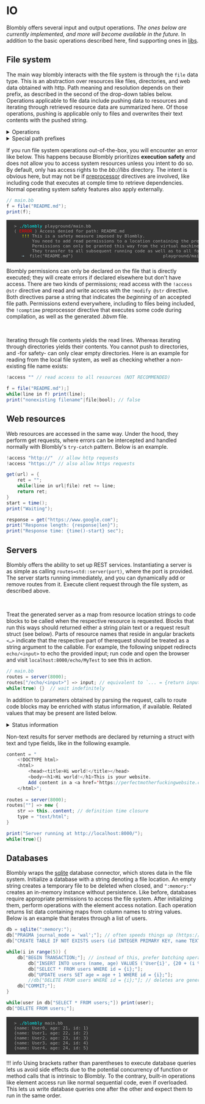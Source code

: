 # IO

Blombly offers several input and output operations.
*The ones below are currently implemented, and more will become available in the future.*
In addition to the basic operations described here, find supporting ones in [libs](../advanced/libs.md).


## File system

The main way blombly interacts with the file system is through the `file` data type.
This is an abstraction over resources like files, directories, and web data obtained
with http. Path meaning and resolution depends on their prefix, as described in the second
of the drop-down tables below.
Operations applicable to file data include pushing data to resources and iterating
through retrieved resource data are summarized here. Of those operations, pushing
is applicable only to files and overwrites their text contents with the pushed string.

<details>
  <summary>Operations</summary>
  <table>
    <thead>
      <tr>
        <th>Operation</th>
        <th>Description</th>
      </tr>
    </thead>
    <tbody>
      <tr>
        <td>push</td>
        <td>Write data to the resource without expecting persistence.</td>
      </tr>
      <tr>
        <td>iter</td>
        <td>Traverse through resource contents (used by the in macro internally).</td>
      </tr>
      <tr>
        <td>list</td>
        <td>Obtain all contents of the resource at once.</td>
      </tr>
      <tr>
        <td>clear</td>
        <td>Clear the resource data if possible.</td>
      </tr>
      <tr>
        <td>bool</td>
        <td>Check whether the resource exists.</td>
      </tr>
      <tr>
        <td>Division by a string</td>
        <td>Obtain a sub-directory from the resource.</td>
      </tr>
    </tbody>
  </table>
</details>

<details>
  <summary>Special path prefixes</summary>
<table>
  <thead>
    <tr>
      <th>Prefix</th>
      <th>Description</th>
    </tr>
  </thead>
  <tbody>
    <tr>
      <td>http://</td>
      <td>Refers to a resource accessible over the HTTP protocol.</td>
    </tr>
    <tr>
      <td>https://</td>
      <td>Refers to a resource accessible over the HTTPS protocol.</td>
    </tr>
    <tr>
      <td>bb://</td>
      <td>Starts from the directory where the Blombly executable resides.</td>
    </tr>
    <tr>
      <td>raw://</td>
      <td>Do not modify the provided path (this is not the default for safety).</td>
    </tr>
    <tr>
      <td>vfs://</td>
      <td>Accesses the path on a virtual file system. This is lost when the interpeter exits but persists throughout all compilation.</td>
    </tr>
    <tr>
      <td>Empty path</td>
      <td>Used to grant permissions for everything (NOT RECOMMENDED)</td>
    </tr>
    <tr>
      <td>No prefix</td>
      <td>Starts from the user's working directory.</td>
    </tr>
  </tbody>
</table>
</details>



If you run file system operations out-of-the-box, you will encounter an error
like below. This happens because Blombly prioritizes **execution safety** and does 
not allow you to access system resources unless you intent to do so. 
By default, only has access rights to the *bb://libs* directory.
The intent is obvious here, but may not be if [preprocessor](../advanced/preprocessor.md) directives are involved,
like including code that executes at comple time to retrieve dependencies. 
Normal operating system safety features also apply externally.

```java
// main.bb
f = file("README.md");
print(f);
```

<pre style="font-size: 80%;background-color: #333; color: #AAA; padding: 10px 20px; overflow-x: auto;">
> <span style="color: cyan;">./blombly</span> playground/main.bb
(<span style="color: red;"> ERROR </span>) Access denied for path: README.md
   <span style="color: yellow;">!!!</span> This is a safety measure imposed by Blombly.
       You need to add read permissions to a location containing the prefix with `!access "location"`.
       Permissions can only be granted this way from the virtual machine's entry point.
       They transfer to all subsequent running code as well as to all following `!comptime` preprocessing.
   <span style="color: lightblue;">→</span>  file("README.md")                                   playground/main.bb line 1
</pre>

Blombly permissions can only be declared on the file that is directly
executed; they will create errors if declared elsewhere but don't have access.
There are two kinds of permissions; read access with the `!access @str` 
directive and read and write access with the `!modify @str` directive.
Both directives parse a string that indicates the *beginning* of an accepted file path.
Permissions extend everywhere, including to files being included, the `!comptime` preprocessor directive that 
executes some code during compilation, as well as the generated *.bbvm* file. 

<br>

Iterating through file contents yields the read lines. Whereas iterating
through directories yields their contents. You cannot push to directories, 
and -for safety- can only clear empty directories.
Here is an example for reading from the local file system,
as well as checking whether a non-existing file name exists:

```java
!access "" // read access to all resources (NOT RECOMMENDED)

f = file("README.md");]
while(line in f) print(line);
print("nonexisting filename"|file|bool); // false
```

## Web resources

Web resources are accessed in the same way. 
Under the hood, they perform get requests, where errors
can be intercepted and handled normally with Blombly's `try-catch`
pattern. Below is an example.

```java
!access "http://"  // allow http requests
!access "https://" // also allow https requests

get(url) = {
    ret = "";
    while(line in url|file) ret += line;
    return ret;
}
start = time();
print("Waiting");

response = get("https://www.google.com");
print("Response length: {response|len}");
print("Response time: {time()-start} sec");
```



## Servers

Blombly offers the ability to set up REST services.
Instantiating a server is as simple as calling `routes=std::server(port)`,
where the port is provided. The server starts running immediately,
and you can dynamically add or remove routes from it. Execute client
request through the file system, as described above.

<br>

Treat the generated server as a map from resource location strings to code blocks
to be called when the respective resource is requested. Blocks that run this
ways should returned either a string plain text or a request result struct (see below). 
Parts of resource names that reside in angular brackets `<…>` indicate that the respective 
part of therequest should be treated as a string argument to the callable.
For example, the following snippet redirects `echo/<input>` to echo the provided input;
run code and open the browser and visit `localhost:8000/echo/MyTest` to see this in action.

```java
// main.bb
routes = server(8000);
routes["/echo/<input>"] => input; // equivalent to `... = {return input}`
while(true) {}  // wait indefinitely
```

In addition to parameters obtained by parsing the request, calls
to route code blocks may be enriched with status information, if available.
Related values that may be present are listed below.

<details>
  <summary>Status information</summary>
  <table style="border-collapse: collapse; width: 100%; margin-top: 10px;">
    <thead>
      <tr>
        <th>Value</th>
        <th>Type</th>
        <th>Details</th>
      </tr>
    </thead>
    <tbody>
      <tr>
        <td>method</td>
        <td>str</td>
        <td>"GET" or "POST".</td>
      </tr>
      <tr>
        <td>content</td>
        <td>str</td>
        <td>Any received message content. This requires further parsing.</td>
      </tr>
      <tr>
        <td>ip</td>
        <td>str</td>
        <td>The user's IP address.</td>
      </tr>
      <tr>
        <td>http</td>
        <td>str</td>
        <td>The HTTP protocol's version.</td>
      </tr>
      <tr>
        <td>query</td>
        <td>str</td>
        <td>Any query parameters; those following after the question mark (?).</td>
      </tr>
      <tr>
        <td>ssl</td>
        <td>bool</td>
        <td>Whether HTTPS or WS is used (SSL/TLS used).</td>
      </tr>
      <tr>
        <td>uri</td>
        <td>str</td>
        <td>The request's full URI.</td>
      </tr>
    </tbody>
  </table>
</details>


Non-text results for server methods are declared by returning
a struct with text and type fields, like in the following example.

```java
content = "
    <!DOCTYPE html>
    <html>
        <head><title>Hi world!</title></head>
        <body><h1>Hi world!</h1>This is your website. 
        Add content in a <a href='https://perfectmotherfuckingwebsite.com/'>nice format</a>.</body>
    </html>";
    
routes = server(8000);
routes[""] => new {
    str => this..content; // definition time closure
    type = "text/html";
}

print("Server running at http://localhost:8000/");
while(true){}
```

## Databases

Blombly wraps the [sqlite](https://www.sqlite.org/) database connector, which stores data in the file system.
Initialize a database with a string denoting a file location. An empty string creates a temporary
file to be deleted when closed, and `":memory:"` creates an in-memory instance without persistence.
Like before, databases require appropriate permissions to access the file system.
After initializing them, perform operations with the element access notation. Each operation returns list
data containing maps from column names to string values. Below is an example that iterates through a list of users.


```java
db = sqlite(":memory:");
db["PRAGMA journal_mode = 'wal';"]; // often speeds things up (https://www.sqlite.org/wal.html)
db["CREATE TABLE IF NOT EXISTS users (id INTEGER PRIMARY KEY, name TEXT, age INTEGER);"];

while(i in range(5)) {
    db["BEGIN TRANSACTION;"]; // instead of this, prefer batching operations into larger transactions
        db["INSERT INTO users (name, age) VALUES ('User{i}', {20 + (i % 10)});"];
        db["SELECT * FROM users WHERE id = {i};"];
        db["UPDATE users SET age = age + 1 WHERE id = {i};"];
        //db["DELETE FROM users WHERE id = {i};"]; // deletes are generally slow
    db["COMMIT;"];
}

while(user in db["SELECT * FROM users;"]) print(user);
db["DELETE FROM users;"];
```


<pre style="font-size: 80%;background-color: #333; color: #AAA; padding: 10px 20px;">
> <span style="color: cyan;">./blombly</span> main.bb
{name: User0, age: 21, id: 1} 
{name: User1, age: 22, id: 2} 
{name: User2, age: 23, id: 3} 
{name: User3, age: 24, id: 4} 
{name: User4, age: 24, id: 5} 
</pre>

!!! info
    Using brackets rather than parentheses to execute database queries
    lets us avoid side effects due to the potential concurrency of function
    or method calls that is intrinsic to Blombly. 
    To the contrary, built-in operations like element access run like normal
    sequential code, even if overloaded. This lets us write database queries
    one after the other and expect them to run in the same order.